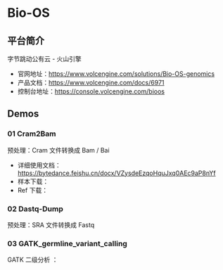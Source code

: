 # Bio-OS
## 平台简介

字节跳动公有云 - 火山引擎

- 官网地址：https://www.volcengine.com/solutions/Bio-OS-genomics
- 产品文档：https://www.volcengine.com/docs/6971
- 控制台地址：https://console.volcengine.com/bioos


## Demos
### 01 Cram2Bam 
预处理：Cram 文件转换成 Bam / Bai <br>

- 详细使用文档：https://bytedance.feishu.cn/docx/VZysdeEzqoHquJxq0AEc9aP8nYf
- 样本下载：
- Ref 下载：
### 02 Dastq-Dump
预处理：SRA 文件转换成 Fastq <br>

### 03 GATK_germline_variant_calling
GATK 二级分析 ： <br>
